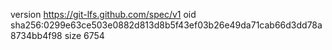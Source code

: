 version https://git-lfs.github.com/spec/v1
oid sha256:0299e63ce503e0882d813d8b5f43ef03b26e49da71cab66d3dd78a8734bb4f98
size 6754
